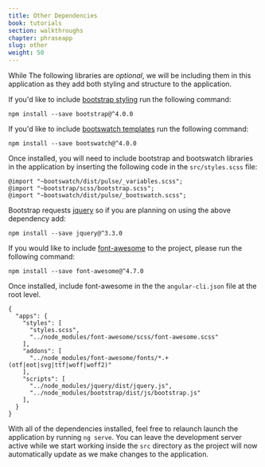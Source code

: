 ```yaml
---
title: Other Dependencies 
book: tutorials
section: walkthroughs
chapter: phraseapp
slug: other
weight: 50
---
```

While The following libraries are *optional*, we will be including them in this application as they add both
styling and structure to the application.

If you'd like to include [bootstrap styling](https://getbootstrap.com/docs/4.0/getting-started/introduction/) run the following command:

```
npm install --save bootstrap@^4.0.0
```

If you'd like to include [bootswatch templates](https://bootswatch.com/) run the following command: 

```
npm install --save bootswatch@^4.0.0
```

Once installed, you will need to include bootstrap and bootswatch libraries in the application by inserting the following
code in the `src/styles.scss` file:

```
@import "~bootswatch/dist/pulse/_variables.scss";
@import "~bootstrap/scss/bootstrap.scss";
@import "~bootswatch/dist/pulse/_bootswatch.scss";
```

Bootstrap requests [jquery](https://fontawesome.com/) so if you are planning on using the above dependency add:

```
npm install --save jquery@^3.3.0
```

If you would like to include [font-awesome](https://fontawesome.com/) to the project, please run the following command: 

```
npm install --save font-awesome@^4.7.0
```

Once installed, include font-awesome in the the ```angular-cli.json``` file at the root level.
 
```
{
  "apps": {
    "styles": [
      "styles.scss",
      "../node_modules/font-awesome/scss/font-awesome.scss"
    ],
    "addons": [
      "../node_modules/font-awesome/fonts/*.+(otf|eot|svg|ttf|woff|woff2)"
    ],
    "scripts": [
      "../node_modules/jquery/dist/jquery.js",
      "../node_modules/bootstrap/dist/js/bootstrap.js"
    ],
  }
}
```

With all of the dependencies installed, feel free to relaunch launch the application by running `ng serve`. 
You can leave the development server active while we start working inside the `src` directory as the project
will now automatically update as we make changes to the application.


